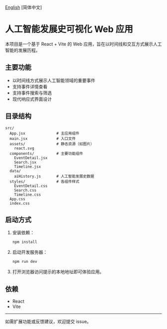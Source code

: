 [English](./README_EN.md) [简体中文]

# 人工智能发展史可视化 Web 应用

本项目是一个基于 React + Vite 的 Web 应用，旨在以时间线和交互方式展示人工智能的发展历程。

## 主要功能
- 以时间线方式展示人工智能领域的重要事件
- 支持事件详情查看
- 支持事件搜索与筛选
- 现代响应式界面设计

## 目录结构
```
src/
  App.jsx              # 主应用组件
  main.jsx             # 入口文件
  assets/              # 静态资源（如图片）
    react.svg
  components/          # 主要功能组件
    EventDetail.jsx
    Search.jsx
    Timeline.jsx
  data/
    aiHistory.js       # 人工智能发展史数据
  styles/              # 各组件样式
    EventDetail.css
    Search.css
    Timeline.css
  App.css
  index.css
```

## 启动方式
1. 安装依赖：
   ```bash
   npm install
   ```
2. 启动开发服务器：
   ```bash
   npm run dev
   ```
3. 打开浏览器访问提示的本地地址即可体验应用。

## 依赖
- React
- Vite

---
如需扩展功能或反馈建议，欢迎提交 issue。

